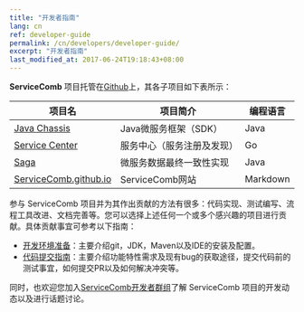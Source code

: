 ```yaml
---
title: "开发者指南"
lang: cn
ref: developer-guide
permalink: /cn/developers/developer-guide/
excerpt: "开发者指南"
last_modified_at: 2017-06-24T19:18:43+08:00
---
```


**ServiceComb** 项目托管在[Github](https://github.com/ServiceComb)上，其各子项目如下表所示：

| 项目名                                                                        | 项目简介                   | 编程语言 |
|-------------------------------------------------------------------------------|----------------------------|----------|
| [Java Chassis](https://github.com/ServiceComb/ServiceComb-Java-Chassis)       | Java微服务框架（SDK）      | Java     |
| [Service Center](https://github.com/ServiceComb/service-center)               | 服务中心（服务注册及发现） | Go       |
| [Saga](https://github.com/ServiceComb/saga)                                   | 微服务数据最终一致性实现   | Java     |
| [ServiceComb.github.io](https://github.com/ServiceComb/ServiceComb.github.io) | ServiceComb网站            | Markdown |

参与 ServiceComb 项目并为其作出贡献的方法有很多：代码实现、测试编写、流程工具改进、文档完善等。您可以选择上述任何一个或多个感兴趣的项目进行贡献。具体贡献事宜可参考以下指南：

* [开发环境准备](/cn/developers/setup-develop-environment/)：主要介绍git，JDK，Maven以及IDE的安装及配置。
* [代码提交指南](/cn/developers/submit-codes/)：主要介绍功能特性需求及现有bug的获取途径，提交代码前的测试事宜，如何提交PR以及如何解决冲突等。

同时，也欢迎您加入[ServiceComb开发者群组](https://groups.google.com/forum/#!forum/servicecomb-developers)了解 ServiceComb 项目的开发动态以及进行话题讨论。
